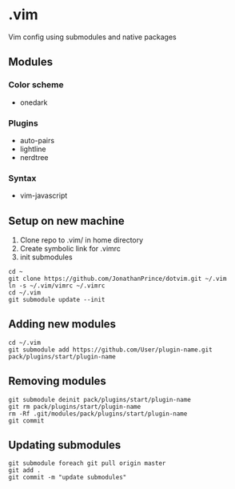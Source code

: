 # .vim
Vim config using submodules and native packages

## Modules
### Color scheme
- onedark

### Plugins
- auto-pairs
- lightline
- nerdtree

### Syntax
- vim-javascript

## Setup on new machine

1. Clone repo to .vim/ in home directory
2. Create symbolic link for .vimrc
3. init submodules

```
cd ~
git clone https://github.com/JonathanPrince/dotvim.git ~/.vim
ln -s ~/.vim/vimrc ~/.vimrc
cd ~/.vim
git submodule update --init
```

## Adding new modules
```
cd ~/.vim
git submodule add https://github.com/User/plugin-name.git pack/plugins/start/plugin-name
```

## Removing modules
```
git submodule deinit pack/plugins/start/plugin-name
git rm pack/plugins/start/plugin-name
rm -Rf .git/modules/pack/plugins/start/plugin-name
git commit
```

## Updating submodules
```
git submodule foreach git pull origin master
git add .
git commit -m "update submodules"
```
